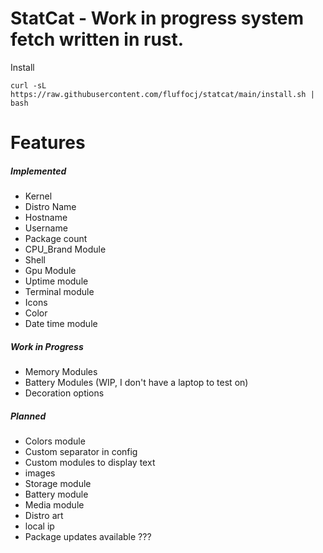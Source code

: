 # StatCat - Work in progress system fetch written in rust.

Install
```
curl -sL https://raw.githubusercontent.com/fluffocj/statcat/main/install.sh | bash
```



# Features
##### Implemented
- Kernel
- Distro Name
- Hostname
- Username
- Package count
- CPU_Brand Module
- Shell
- Gpu Module
- Uptime module
- Terminal module
- Icons
- Color
- Date time module

##### Work in Progress
- Memory Modules
- Battery Modules (WIP, I don't have a laptop to test on)
- Decoration options

##### Planned
- Colors module
- Custom separator in config
- Custom modules to display text
- images
- Storage module
- Battery module
- Media module
- Distro art
- local ip
- Package updates available ???
